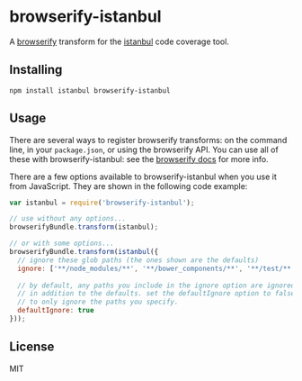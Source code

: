 # browserify-istanbul

A [browserify](http://github.com/substack/node-browserify) transform for the [istanbul](https://github.com/gotwarlost/istanbul) code coverage tool.

## Installing

    npm install istanbul browserify-istanbul
    
## Usage

There are several ways to register browserify transforms: on the command line, in your `package.json`, or using the browserify API.
You can use all of these with browserify-istanbul: see the [browserify docs](http://github.com/substack/node-browserify) for more info.

There are a few options available to browserify-istanbul when you use it from JavaScript.  They are shown in the following code example:

```javascript
var istanbul = require('browserify-istanbul');

// use without any options...
browserifyBundle.transform(istanbul);

// or with some options...
browserifyBundle.transform(istanbul({
  // ignore these glob paths (the ones shown are the defaults)
  ignore: ['**/node_modules/**', '**/bower_components/**', '**/test/**', '**/tests/**', '**/*.json'],
  
  // by default, any paths you include in the ignore option are ignored 
  // in addition to the defaults. set the defaultIgnore option to false 
  // to only ignore the paths you specify.
  defaultIgnore: true
}));
```

## License

MIT
